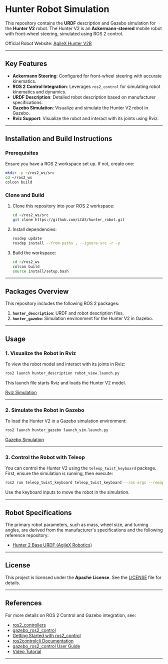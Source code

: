 # Hunter Robot Simulation

This repository contains the **URDF** description and Gazebo simulation for the **Hunter V2** robot. The Hunter V2 is an **Ackermann-steered** mobile robot with front-wheel steering, simulated using ROS 2 control.

Official Robot Website: [AgileX Hunter V2B](https://robosavvy.co.uk/agilex-hunter-2b.html)

---

## Key Features

- **Ackermann Steering**: Configured for front-wheel steering with accurate kinematics.
- **ROS 2 Control Integration**: Leverages `ros2_control` for simulating robot kinematics and dynamics.
- **URDF Description**: Detailed robot description based on manufacturer specifications.
- **Gazebo Simulation**: Visualize and simulate the Hunter V2 robot in Gazebo.
- **Rviz Support**: Visualize the robot and interact with its joints using Rviz.

---


## Installation and Build Instructions

### Prerequisites
Ensure you have a ROS 2 workspace set up. If not, create one:
```bash
mkdir -p ~/ros2_ws/src
cd ~/ros2_ws
colcon build
```

### Clone and Build
1. Clone this repository into your ROS 2 workspace:
    ```bash
    cd ~/ros2_ws/src
    git clone https://github.com/LCAS/hunter_robot.git
    ```
2. Install dependencies:
    ```bash
    rosdep update
    rosdep install --from-paths . --ignore-src -r -y
    ```
3. Build the workspace:
    ```bash
    cd ~/ros2_ws
    colcon build
    source install/setup.bash
    ```

---

## Packages Overview

This repository includes the following ROS 2 packages:

1. **`hunter_description`**: URDF and robot description files.
2. **`hunter_gazebo`**: Simulation environment for the Hunter V2 in Gazebo.

---

## Usage

### 1. Visualize the Robot in Rviz

To view the robot model and interact with its joints in Rviz:

```bash
ros2 launch hunter_description robot_view.launch.py
```

This launch file starts Rviz and loads the Hunter V2 model.

[Rviz Simulation](https://github.com/user-attachments/assets/1cc10c03-fad7-47b0-8816-74c49d79be31)

---

### 2. Simulate the Robot in Gazebo

To load the Hunter V2 in a Gazebo simulation environment:

```bash
ros2 launch hunter_gazebo launch_sim.launch.py
```

[Gazebo Simulation](https://github.com/user-attachments/assets/90757617-af3b-4bc8-bf1f-f08c5ecc1247)

---

### 3. Control the Robot with Teleop

You can control the Hunter V2 using the `teleop_twist_keyboard` package. First, ensure the simulation is running, then execute:

```bash
ros2 run teleop_twist_keyboard teleop_twist_keyboard --ros-args --remap cmd_vel:=/ackermann_like_controller/cmd_vel
```

Use the keyboard inputs to move the robot in the simulation.

---

## Robot Specifications

The primary robot parameters, such as mass, wheel size, and turning angles, are derived from the manufacturer's specifications and the following reference repository:

- [Hunter 2 Base URDF (AgileX Robotics)](https://github.com/agilexrobotics/ugv_gazebo_sim/blob/master/hunter/hunter2_base/urdf/hunter2_base_gazebo.xacro)

---

## License

This project is licensed under the **Apache License**. See the [LICENSE](LICENSE) file for details.

---

## References

For more details on ROS 2 Control and Gazebo integration, see:

- [ros2_controllers](https://github.com/ros-controls/ros2_controllers/tree/master)
- [gazebo_ros2_control](https://github.com/ros-controls/gazebo_ros2_control)
- [Getting Started with ros2_control](https://control.ros.org/humble/doc/getting_started/getting_started.html)
- [ros2controlcli Documentation](https://control.ros.org/master/doc/ros2_control/ros2controlcli/doc/userdoc.html)
- [gazebo_ros2_control User Guide](https://control.ros.org/rolling/doc/gazebo_ros2_control/doc/index.html)
- [Video Tutorial](https://youtu.be/BcjHyhV0kIs?si=dUpg7IF-kHSUgB-w)

---
